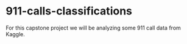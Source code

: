# 911-calls-classifications
For this capstone project we will be analyzing some 911 call data from Kaggle.
